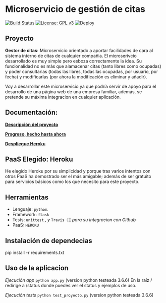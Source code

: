# Microservicio de gestión de citas

[![Build Status](https://travis-ci.org/widowert/ProyectoIV.svg?branch=master)](https://travis-ci.org/widowert/ProyectoIV)
[![License: GPL v3](https://img.shields.io/badge/License-GPL%20v3-blue.svg)](https://www.gnu.org/licenses/gpl-3.0)
[![Deploy](https://www.herokucdn.com/deploy/button.svg)](https://proyectoiv.herokuapp.com)

## Proyecto

__Gestor de citas:__
Microservicio orientado a aportar facilidades de cara al sistema interno de citas de cualquier compañia. El microserivcio desarrollado es muy simple pero esboza correctamente la idea. Su funcionalidad no es más que alamacenar citas (tanto libres como ocupadas) y poder consultarlas (todas las libres, todas las ocupadas, por usuario, por fecha) y modificarlas (por ahora la modificación es eliminar y añadir).

Voy a desarrollar este microservicio ya que podría servir de apoyo para el desarrollo de una página web de una empresa familiar, además, se pretende su máxima integracion en cualquier aplicación.

## Documentación:

[__Descripción del proyecto__](https://widowert.github.io/ProyectoIV/doc/description)

[__Progreso, hecho hasta ahora__](https://widowert.github.io/ProyectoIV/doc/bynow)

[__Despliegue Heroku__](https://widowert.github.io/ProyectoIV/doc/heroku)

## PaaS Elegido: Heroku

He elegido Heroku por su simplicidad y porque tras varios intentos con otros PaaS ha demostrado ser el más amigable; además de ser gratuito para servicios básicos como los que necesito para este proyecto. 

## Herramientas
+ Lenguaje: `python`.
+ Framework: `flask`
+ Tests: `unittest` _, y_ `Travis CI` _para su integracion con Github_
+ PaaS: `HEROKU`

## Instalación de dependecias
pip install -r requirements.txt

## Uso de la aplicacion
_Ejecución app_ `python app.py` (version python testeada 3.6.6)
En la raíz / redirige a /status donde puedes ver el status y ejemplos de uso.

_Ejecución tests_ `python test_proyecto.py` (version python testeada 3.6.6)
